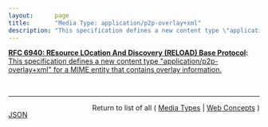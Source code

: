 ```yaml
---
layout:      page
title:       "Media Type: application/p2p-overlay+xml"
description: "This specification defines a new content type \"application/p2p-overlay+xml\" for a MIME entity that contains overlay information."
---
```


**[RFC 6940: REsource LOcation And Discovery (RELOAD) Base Protocol](/specs/IETF/RFC/6940 "This specification defines REsource LOcation And Discovery (RELOAD), a peer-to-peer (P2P) signaling protocol for use on the Internet. A P2P signaling protocol provides its clients with an abstract storage and messaging service between a set of cooperating peers that form the overlay network. RELOAD is designed to support a P2P Session Initiation Protocol (P2PSIP) network, but can be utilized by other applications with similar requirements by defining new usages that specify the Kinds of data that need to be stored for a particular application. RELOAD defines a security model based on a certificate enrollment service that provides unique identities. NAT traversal is a fundamental service of the protocol. RELOAD also allows access from &#34;client&#34; nodes that do not need to route traffic or store data for others."):** [This specification defines a new content type "application/p2p-overlay+xml" for a MIME entity that contains overlay information.](http://tools.ietf.org/html/rfc6940#section-11.1 "Read documentation for Media Type &#34;application/p2p-overlay+xml&#34;")

<br/>
<hr/>

<p style="float : left"><a href="application/p2p-overlay+xml.json" title="JSON representing this particular Web Concept value">JSON</a></p>
<p style="text-align: right">Return to list of all ( <a href="../media-types">Media Types</a> | <a href="../">Web Concepts</a> )</p>
